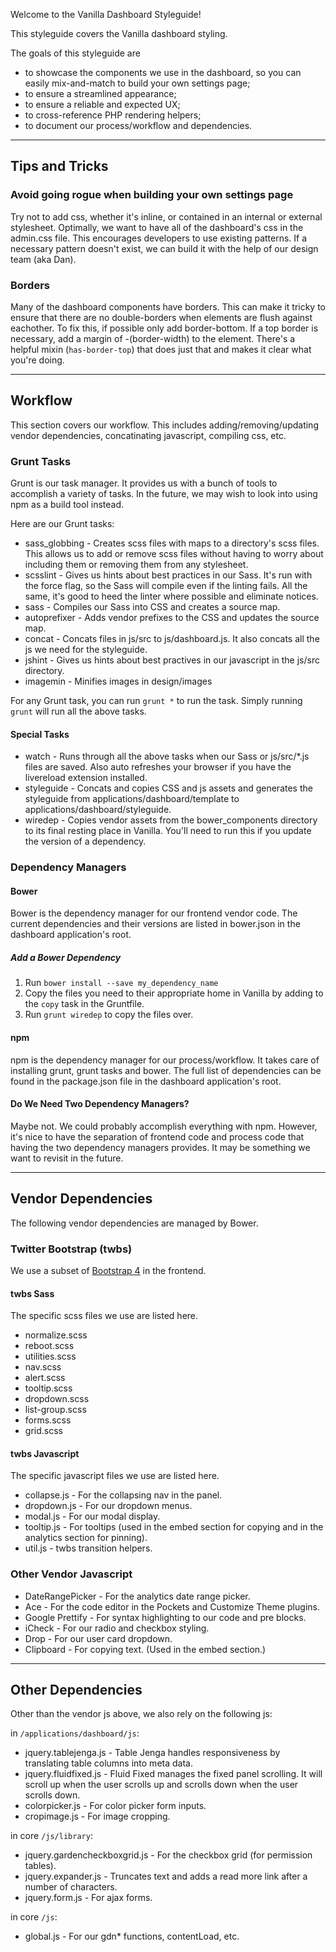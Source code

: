 Welcome to the Vanilla Dashboard Styleguide!

This styleguide covers the Vanilla dashboard styling.

The goals of this styleguide are

* to showcase the components we use in the dashboard, so you can easily mix-and-match to build your own settings page;
* to ensure a streamlined appearance;
* to ensure a reliable and expected UX;
* to cross-reference PHP rendering helpers;
* to document our process/workflow and dependencies.

---

## Tips and Tricks

### Avoid going rogue when building your own settings page

Try not to add css, whether it's inline, or contained in an internal or external stylesheet.
Optimally, we want to have all of the dashboard's css in the admin.css file.
This encourages developers to use existing patterns. If a necessary pattern doesn't exist,
we can build it with the help of our design team (aka Dan).

### Borders

Many of the dashboard components have borders. This can make it tricky to ensure that there are no double-borders
when elements are flush against eachother. To fix this, if possible only add border-bottom. If a top border is
necessary, add a margin of -(border-width) to the element. There's a helpful mixin (`has-border-top`) that does just
that and makes it clear what you're doing.

---

## Workflow

This section covers our workflow. This includes adding/removing/updating vendor dependencies, concatinating javascript,
compiling css, etc.

### Grunt Tasks

Grunt is our task manager. It provides us with a bunch of tools to accomplish a variety of tasks. In the future, 
we may wish to look into using npm as a build tool instead.

Here are our Grunt tasks:

* sass_globbing - Creates scss files with maps to a directory's scss files. This allows us to add or remove scss files
  without having to worry about including them or removing them from any stylesheet.
* scsslint - Gives us hints about best practices in our Sass. It's run with the force flag, so the Sass will compile 
  even if the linting fails. All the same, it's good to heed the linter where possible and eliminate notices.
* sass - Compiles our Sass into CSS and creates a source map.
* autoprefixer - Adds vendor prefixes to the CSS and updates the source map.
* concat - Concats files in js/src to js/dashboard.js. It also concats all the js we need for the styleguide.
* jshint - Gives us hints about best practives in our javascript in the js/src directory.
* imagemin - Minifies images in design/images

For any Grunt task, you can run `grunt *` to run the task. Simply running `grunt` will run all the above tasks.

#### Special Tasks

* watch - Runs through all the above tasks when our Sass or js/src/*.js files are saved. Also auto refreshes your browser
  if you have the livereload extension installed.
* styleguide - Concats and copies CSS and js assets and generates the styleguide from applications/dashboard/template
  to applications/dashboard/styleguide.
* wiredep - Copies vendor assets from the bower_components directory to its final resting place in Vanilla. You'll
  need to run this if you update the version of a dependency.
  
### Dependency Managers
  
#### Bower

Bower is the dependency manager for our frontend vendor code. The current dependencies and their versions are listed in 
bower.json in the dashboard application's root.

##### Add a Bower Dependency

1. Run `bower install --save my_dependency_name`
2. Copy the files you need to their appropriate home in Vanilla by adding to the `copy` task in the Gruntfile.
3. Run `grunt wiredep` to copy the files over.

#### npm

npm is the dependency manager for our process/workflow. It takes care of installing grunt, grunt tasks and bower. The
full list of dependencies can be found in the package.json file in the dashboard application's root.

#### Do We Need Two Dependency Managers?

Maybe not. We could probably accomplish everything with npm. However, it's nice to have the separation of frontend 
code and process code that having the two dependency managers provides. It may be something we want to revisit in the 
future.

---

## Vendor Dependencies

The following vendor dependencies are managed by Bower.

### Twitter Bootstrap (twbs)

We use a subset of [Bootstrap 4](https://v4-alpha.getbootstrap.com/getting-started/introduction/) in the frontend.

#### twbs Sass

The specific scss files we use are listed here.

* normalize.scss
* reboot.scss
* utilities.scss
* nav.scss
* alert.scss
* tooltip.scss
* dropdown.scss
* list-group.scss
* forms.scss
* grid.scss

#### twbs Javascript

The specific javascript files we use are listed here.

* collapse.js - For the collapsing nav in the panel.
* dropdown.js - For our dropdown menus.
* modal.js - For our modal display.
* tooltip.js - For tooltips (used in the embed section for copying and in the analytics section for pinning).
* util.js - twbs transition helpers.

### Other Vendor Javascript

* DateRangePicker - For the analytics date range picker.
* Ace - For the code editor in the Pockets and Customize Theme plugins.
* Google Prettify - For syntax highlighting to our code and pre blocks.
* iCheck - For our radio and checkbox styling.
* Drop - For our user card dropdown.
* Clipboard - For copying text. (Used in the embed section.)

---

## Other Dependencies

Other than the vendor js above, we also rely on the following js:

in `/applications/dashboard/js`:

* jquery.tablejenga.js - Table Jenga handles responsiveness by translating table columns into meta data.
* jquery.fluidfixed.js - Fluid Fixed manages the fixed panel scrolling. It will scroll up when the user scrolls up 
  and scrolls down when the user scrolls down.
* colorpicker.js - For color picker form inputs.
* cropimage.js - For image cropping.

in core `/js/library`:

* jquery.gardencheckboxgrid.js - For the checkbox grid (for permission tables).
* jquery.expander.js - Truncates text and adds a read more link after a number of characters.
* jquery.form.js - For ajax forms.

in core `/js`:

* global.js - For our gdn* functions, contentLoad, etc.

